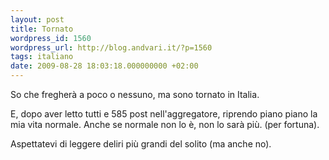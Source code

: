 ```yaml
---
layout: post
title: Tornato
wordpress_id: 1560
wordpress_url: http://blog.andvari.it/?p=1560
tags: italiano
date: 2009-08-28 18:03:18.000000000 +02:00
---
```

So che fregherà a poco o nessuno, ma sono tornato in Italia.

E, dopo aver letto tutti e 585 post nell'aggregatore, riprendo piano piano la mia vita normale.
Anche se normale non lo è, non lo sarà più. (per fortuna).

Aspettatevi di leggere deliri più grandi del solito (ma anche no).
